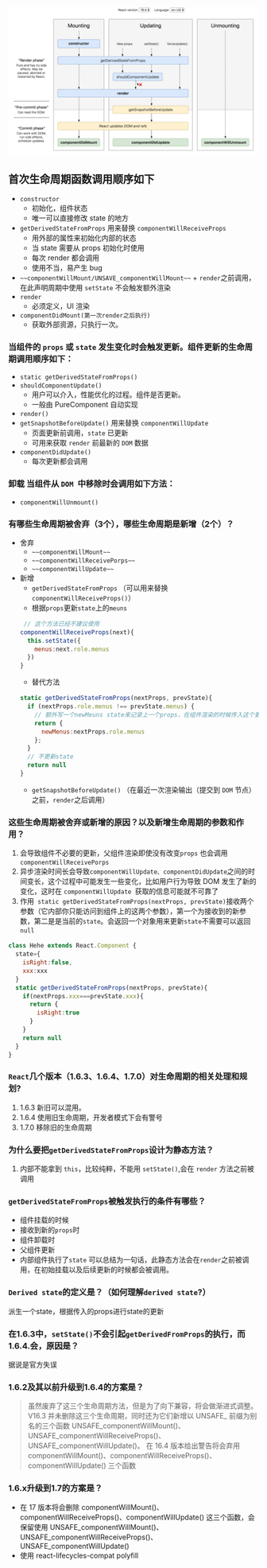 ![](./img/react-life.png)
## 首次生命周期函数调用顺序如下
   + `constructor`
        + 初始化，组件状态
        + 唯一可以直接修改 state 的地方
   + `getDerivedStateFromProps` 用来替换 `componentWillReceiveProps`
        + 用外部的属性来初始化内部的状态
        + 当 state 需要从 props 初始化时使用
        + 每次 render 都会调用
        + 使用不当，易产生 bug
   + `~~componentWillMount/UNSAVE_componentWillMount~~`
           + `render`之前调用，在此声明周期中使用 `setState` 不会触发额外渲染
   + `render`
        + 必须定义，UI 渲染
   + `componentDidMount(第一次render之后执行)`
        + 获取外部资源，只执行一次。
### 当组件的 `props` 或 `state` 发生变化时会触发更新。组件更新的生命周期调用顺序如下：
  + `static getDerivedStateFromProps()`
  + `shouldComponentUpdate()`
      + 用户可以介入，性能优化的过程。组件是否更新。
      + 一般由 PureComponent 自动实现
  + `render()`
  + `getSnapshotBeforeUpdate()` 用来替换 `componentWillUpdate`
      + 页面更新前调用，`state` 已更新
      + 可用来获取 `render` 前最新的 `DOM` 数据
  + `componentDidUpdate()`
      + 每次更新都会调用
### 卸载 当组件从 `DOM `中移除时会调用如下方法：
  + `componentWillUnmount()`
### 有哪些⽣命周期被舍弃（3个），哪些⽣命周期是新增（2个）？
+ 舍弃
  + `~~componentWillMount~~`
  + `~~componentWillReceivePorps~~`
  + `~~componentWillUpdate~~`
+ 新增
  + `getDerivedStateFromProps` （可以用来替换`componentWillReceiveProps()`）
  + 根据`props`更新`state`上的`meuns`
  ```js
   // 这个方法已经不建议使用
  componentWillReceiveProps(next){
    this.setState({
      menus:next.role.menus
    })
  }
  ```
  + 替代方法
  ```js
  static getDerivedStateFromProps(nextProps, prevState){
    if (nextProps.role.menus !== prevState.menus) {
      // 额外写一个newMeuns state来记录上一个props，在组件渲染的时候传入这个更新后的newMeuns
      return {
        newMenus:nextProps.role.menus
      };
    } 
    // 不更新state
    return null
  }
  ```
  + `getSnapshotBeforeUpdate()` （在最近一次渲染输出（提交到 `DOM` 节点）之前，`render`之后调用）
### 这些⽣命周期被舍弃或新增的原因？以及新增⽣命周期的参数和作⽤？
1. 会导致组件不必要的更新，父组件渲染即使没有改变`props` 也会调用`componentWillReceivePorps`
2. 异步渲染时间长会导致`componentWillUpdate、componentDidUpdate`之间的时间变长，这个过程中可能发生一些变化，比如用户行为导致 DOM 发生了新的变化，这时在 `componentWillUpdate `获取的信息可能就不可靠了
3. 作用` static getDerivedStateFromProps(nextProps, prevState)`接收两个参数（它内部你只能访问到组件上的这两个参数），第一个为接收到的新参数，第二是是当前的`state`。会返回一个对象用来更新`state`不需要可以返回`null`

  ```jsx
  class Hehe extends React.Component {
    state={
      isRight:false,
      xxx:xxx
    }
    static getDerivedStateFromProps(nextProps, prevState){
      if(nextProps.xxx===prevState.xxx){
        return {
          isRight:true
        }
      }
      return null
    }
  }
  ```

### `React`⼏个版本（1.6.3、1.6.4、1.7.0）对⽣命周期的相关处理和规划?
  1. 1.6.3 新旧可以混用。
  2. 1.6.4 使用旧生命周期，开发者模式下会有警号
  3. 1.7.0 移除旧的生命周期
### 为什么要把`getDerivedStateFromProps`设计为静态⽅法？
  1. 内部不能拿到 `this`，比较纯粹，不能用 `setState()`,会在 `render` 方法之前被调用
### `getDerivedStateFromProps`被触发执⾏的条件有哪些？
+ 组件挂载的时候
+ 接收到新的`props`时
+ 组件卸载时
+ 父组件更新
+ 内部组件执行了`state`
可以总结为一句话，此静态方法会在`render`之前被调用，在初始挂载以及后续更新的时候都会被调用。
### `Derived state`的定义是？（如何理解`derived state`?）
派生一个state，根据传入的props进行state的更新
### 在1.6.3中，`setState()`不会引起`getDerivedFromProps`的执⾏，⽽1.6.4.会，原因是？
  据说是官方失误
### 1.6.2及其以前升级到1.6.4的⽅案是？
> 虽然废弃了这三个生命周期方法，但是为了向下兼容，将会做渐进式调整。
V16.3 并未删除这三个生命周期，同时还为它们新增以 UNSAFE_ 前缀为别名的三个函数 UNSAFE_componentWillMount()、UNSAFE_componentWillReceiveProps()、UNSAFE_componentWillUpdate()。
在 16.4 版本给出警告将会弃用 componentWillMount()、componentWillReceiveProps()、componentWillUpdate() 三个函数

### 1.6.x升级到1.7的⽅案是？
+ 在 17 版本将会删除 componentWillMount()、componentWillReceiveProps()、componentWillUpdate() 这三个函数，会保留使用 UNSAFE_componentWillMount()、UNSAFE_componentWillReceiveProps()、UNSAFE_componentWillUpdate()
+ 使用 react-lifecycles-compat polyfill
